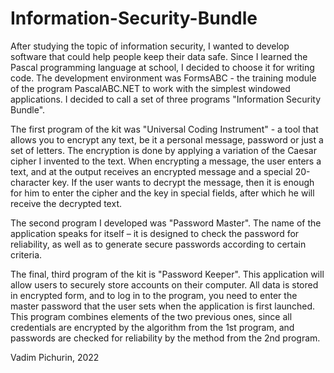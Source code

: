 # Information-Security-Bundle
After studying the topic of information security, I wanted to develop software that could help people keep their data safe. Since I learned the Pascal programming language at school, I decided to choose it for writing code. The development environment was FormsABC - the training module of the program PascalABC.NET to work with the simplest windowed applications.
I decided to call a set of three programs "Information Security Bundle".

The first program of the kit was "Universal Coding Instrument" - a tool that allows you to encrypt any text, be it a personal message, password or just a set of letters. The encryption is done by applying a variation of the Caesar cipher I invented to the text. When encrypting a message, the user enters a text, and at the output receives an encrypted message and a special 20-character key. If the user wants to decrypt the message, then it is enough for him to enter the cipher and the key in special fields, after which he will receive the decrypted text. 

The second program I developed was "Password Master". The name of the application speaks for itself – it is designed to check the password for reliability, as well as to generate secure passwords according to certain criteria.

The final, third program of the kit is "Password Keeper". This application will allow users to securely store accounts on their computer. All data is stored in encrypted form, and to log in to the program, you need to enter the master password that the user sets when the application is first launched. This program combines elements of the two previous ones, since all credentials are encrypted by the algorithm from the 1st program, and passwords are checked for reliability by the method from the 2nd program.

Vadim Pichurin, 2022
